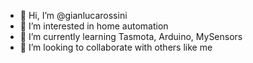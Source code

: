 - 👋 Hi, I’m @gianlucarossini
- 👀 I’m interested in home automation
- 🌱 I’m currently learning Tasmota, Arduino, MySensors
- 💞️ I’m looking to collaborate with others like me

<!---
gianlucarossini/gianlucarossini is a ✨ special ✨ repository because its `README.md` (this file) appears on your GitHub profile.
You can click the Preview link to take a look at your changes.
--->
